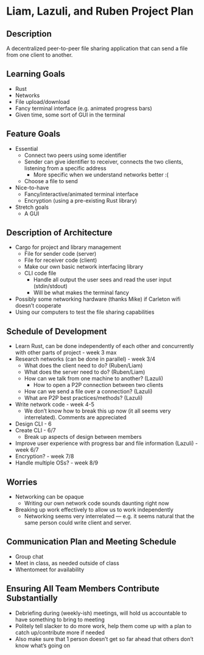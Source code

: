 # Liam, Lazuli, and Ruben Project Plan

## Description 
A decentralized peer-to-peer file sharing application that can send a file from one client to another.

## Learning Goals
* Rust  
* Networks  
* File upload/download  
* Fancy terminal interface (e.g. animated progress bars)  
* Given time, some sort of GUI in the terminal

## Feature Goals
* Essential  
  * Connect two peers using some identifier  
  * Sender can give identifier to receiver, connects the two clients, listening from a specific address  
    * More specific when we understand networks better :(  
  * Choose a file to send  
* Nice-to-have  
  * Fancy/interactive/animated terminal interface  
  * Encryption (using a pre-existing Rust library)  
* Stretch goals  
  * A GUI

## Description of Architecture
* Cargo for project and library management  
  * File for sender code (server)  
  * File for receiver code (client)  
  * Make our own basic network interfacing library  
  * CLI code file  
    * Handle all output the user sees and read the user input (stdin/stdout)  
    * Will be what makes the terminal fancy  
* Possibly some networking hardware (thanks Mike) if Carleton wifi doesn’t cooperate  
* Using our computers to test the file sharing capabilities

## Schedule of Development
* Learn Rust, can be done independently of each other and concurrently with other parts of project \- week 3 max  
* Research networks (can be done in parallel) \- week 3/4
  * What does the client need to do? (Ruben/Liam)
  * What does the server need to do? (Ruben/Liam)  
  * How can we talk from one machine to another? (Lazuli)  
    * How to open a P2P connection between two clients  
  * How can we send a file over a connection? (Lazuli)  
  * What are P2P best practices/methods? (Lazuli)  
* Write network code \- week 4-5
  * We don’t know how to break this up now (it all seems very interrelated). Comments are appreciated  
* Design CLI \- 6
* Create CLI \- 6/7
  * Break up aspects of design between members  
* Improve user experience with progress bar and file information (Lazuli) \- week 6/7
* Encryption? \- week 7/8
* Handle multiple OSs? \- week 8/9

## Worries
* Networking can be opaque  
  * Writing our own network code sounds daunting right now  
* Breaking up work effectively to allow us to work independently  
  * Networking seems very interrelated — e.g. it seems natural that the same person could write client and server.

## Communication Plan and Meeting Schedule
* Group chat  
* Meet in class, as needed outside of class  
* Whentomeet for availability

## Ensuring All Team Members Contribute Substantially
* Debriefing during (weekly-ish) meetings, will hold us accountable to have something to bring to meeting  
* Politely tell slacker to do more work, help them come up with a plan to catch up/contribute more if needed  
* Also make sure that 1 person doesn’t get so far ahead that others don’t know what’s going on
